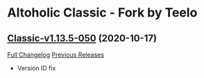 # Altoholic Classic - Fork by Teelo

## [Classic-v1.13.5-050](https://github.com/teelolws/Altoholic-Classic/tree/Classic-v1.13.5-050) (2020-10-17)
[Full Changelog](https://github.com/teelolws/Altoholic-Classic/compare/Classic-v1.13.5-049...Classic-v1.13.5-050) [Previous Releases](https://github.com/teelolws/Altoholic-Classic/releases)

- Version ID fix  
